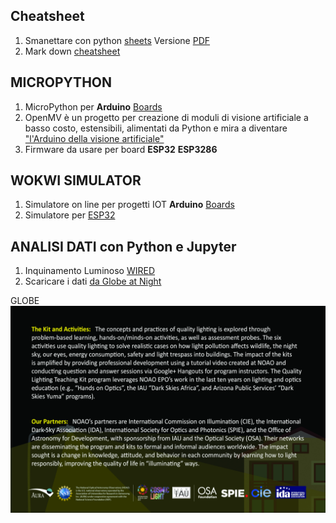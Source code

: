 ## Cheatsheet
1. Smanettare con python [sheets](https://www.pythonsheets.com/) Versione [PDF](https://github.com/lmsd23/python_sheets/files/10468305/pysheeet.pdf)
2. Mark down [cheatsheet](https://www.markdown-cheatsheet.com/)


## MICROPYTHON
1. MicroPython per  **Arduino** [Boards](https://docs.arduino.cc/learn/programming/arduino-and-python)
2. OpenMV è un  progetto per  creazione di moduli di visione artificiale a basso costo, estensibili, alimentati da Python e mira a diventare ["l'Arduino della visione artificiale"](https://openmv.io/)
3. Firmware da usare per board **ESP32** **ESP3286**

## WOKWI SIMULATOR
1. Simulatore on line per progetti IOT  **Arduino** [Boards](https://wokwi.com/)
2. Simulatore per [ESP32](https://wokwi.com/projects/321525495180034642)



## ANALISI DATI con Python e Jupyter

1. Inquinamento Luminoso [WIRED](https://www.wired.it/article/inquinamento-luminoso-in-aumento-studio-prospettive-futuro/?uID=5b9c415311dd6ce42c43185e01127724406a6d9957dc86cfdf0f193efde129ef&utm_brand=wi&utm_mailing=WI_NEWS_Daily+2023-01-29)
2. Scaricare i dati [da Globe at Night](https://www.globeatnight.org/maps.php)

GLOBE
![QLTkit](QLTkit_Postcard_Side2.jpg)

